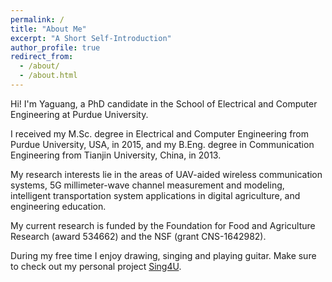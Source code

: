 ```yaml
---
permalink: /
title: "About Me"
excerpt: "A Short Self-Introduction"
author_profile: true
redirect_from:
  - /about/
  - /about.html
---
```


Hi! I'm Yaguang, a PhD candidate in the School of Electrical and Computer Engineering at Purdue University.

I received my M.Sc. degree in Electrical and Computer Engineering from Purdue University, USA, in 2015, and my B.Eng. degree in Communication Engineering from Tianjin University, China, in 2013.

My research interests lie in the areas of UAV-aided wireless communication systems, 5G millimeter-wave channel measurement and modeling, intelligent transportation system applications in digital agriculture, and engineering education.

My current research is funded by the Foundation for Food and Agriculture Research (award 534662) and the NSF (grant CNS-1642982).

During my free time I enjoy drawing, singing and playing guitar. Make sure to check out my personal project [Sing4U](https://www.zyglabs.com/sing4u/).